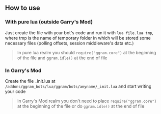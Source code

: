 ## How to use

### With pure lua (outside Garry's Mod)

Just create the file with your bot's code and run it with `lua file.lua tmp`, where tmp is the name of temporary folder in which will be stored some necessary files (polling offsets, session middleware's data etc.)

> In pure lua realm you should `require("ggram.core")` at the beginning of the file and `ggram.idle()` at the end of file

### In Garry's Mod

Create the file \_init.lua at `/addons/ggram_bots/lua/ggram/bots/anyname/_init.lua` and start writing your code

> In Garry's Mod realm you don't need to place `require("ggram.core")` at the beginning of the file or do `ggram.idle()` at the end of file
